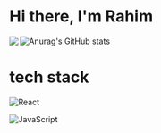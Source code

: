 # Hi there, I'm Rahim

![Anurag's GitHub stats](https://github-readme-stats.vercel.app/api?username=Rahim-lrb&show_icons=true&theme=radical)
<img align="left" src="https://github-readme-stats.vercel.app/api/top-langs/?username=anuraghazra&layout=compact)](https://github.com/anuraghazra/github-readme-stats"/>

# tech stack  
![React](https://img.shields.io/badge/react-%2320232a.svg?style=for-the-badge&logo=react&logoColor=%2361DAFB)

![JavaScript](https://img.shields.io/badge/javascript-%23323330.svg?style=for-the-badge&logo=javascript&logoColor=%23F7DF1E)


